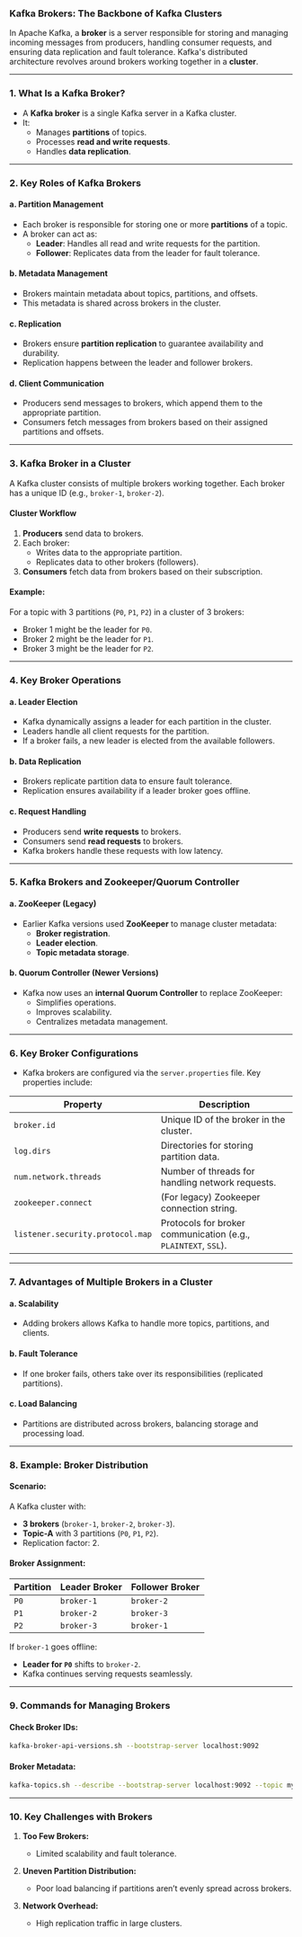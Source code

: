 ### Kafka Brokers: The Backbone of Kafka Clusters

In Apache Kafka, a **broker** is a server responsible for storing and managing incoming messages from producers, handling consumer requests, and ensuring data replication and fault tolerance. Kafka's distributed architecture revolves around brokers working together in a **cluster**.

---

### 1. **What Is a Kafka Broker?**

- A **Kafka broker** is a single Kafka server in a Kafka cluster.
- It:
  - Manages **partitions** of topics.
  - Processes **read and write requests**.
  - Handles **data replication**.

---

### 2. **Key Roles of Kafka Brokers**

#### a. **Partition Management**
- Each broker is responsible for storing one or more **partitions** of a topic.
- A broker can act as:
  - **Leader**: Handles all read and write requests for the partition.
  - **Follower**: Replicates data from the leader for fault tolerance.

#### b. **Metadata Management**
- Brokers maintain metadata about topics, partitions, and offsets.
- This metadata is shared across brokers in the cluster.

#### c. **Replication**
- Brokers ensure **partition replication** to guarantee availability and durability.
- Replication happens between the leader and follower brokers.

#### d. **Client Communication**
- Producers send messages to brokers, which append them to the appropriate partition.
- Consumers fetch messages from brokers based on their assigned partitions and offsets.

---

### 3. **Kafka Broker in a Cluster**

A Kafka cluster consists of multiple brokers working together. Each broker has a unique ID (e.g., `broker-1`, `broker-2`).

#### **Cluster Workflow**
1. **Producers** send data to brokers.
2. Each broker:
   - Writes data to the appropriate partition.
   - Replicates data to other brokers (followers).
3. **Consumers** fetch data from brokers based on their subscription.

#### Example:
For a topic with 3 partitions (`P0`, `P1`, `P2`) in a cluster of 3 brokers:
- Broker 1 might be the leader for `P0`.
- Broker 2 might be the leader for `P1`.
- Broker 3 might be the leader for `P2`.

---

### 4. **Key Broker Operations**

#### a. **Leader Election**
- Kafka dynamically assigns a leader for each partition in the cluster.
- Leaders handle all client requests for the partition.
- If a broker fails, a new leader is elected from the available followers.

#### b. **Data Replication**
- Brokers replicate partition data to ensure fault tolerance.
- Replication ensures availability if a leader broker goes offline.

#### c. **Request Handling**
- Producers send **write requests** to brokers.
- Consumers send **read requests** to brokers.
- Kafka brokers handle these requests with low latency.

---

### 5. **Kafka Brokers and Zookeeper/Quorum Controller**

#### a. **ZooKeeper (Legacy)**
- Earlier Kafka versions used **ZooKeeper** to manage cluster metadata:
  - **Broker registration**.
  - **Leader election**.
  - **Topic metadata storage**.

#### b. **Quorum Controller (Newer Versions)**
- Kafka now uses an **internal Quorum Controller** to replace ZooKeeper:
  - Simplifies operations.
  - Improves scalability.
  - Centralizes metadata management.

---

### 6. **Key Broker Configurations**

- Kafka brokers are configured via the `server.properties` file. Key properties include:

| **Property**                 | **Description**                                       |
|------------------------------|-------------------------------------------------------|
| `broker.id`                  | Unique ID of the broker in the cluster.               |
| `log.dirs`                   | Directories for storing partition data.               |
| `num.network.threads`        | Number of threads for handling network requests.      |
| `zookeeper.connect`          | (For legacy) Zookeeper connection string.             |
| `listener.security.protocol.map` | Protocols for broker communication (e.g., `PLAINTEXT`, `SSL`). |

---

### 7. **Advantages of Multiple Brokers in a Cluster**

#### a. **Scalability**
- Adding brokers allows Kafka to handle more topics, partitions, and clients.

#### b. **Fault Tolerance**
- If one broker fails, others take over its responsibilities (replicated partitions).

#### c. **Load Balancing**
- Partitions are distributed across brokers, balancing storage and processing load.

---

### 8. **Example: Broker Distribution**

#### Scenario:
A Kafka cluster with:
- **3 brokers** (`broker-1`, `broker-2`, `broker-3`).
- **Topic-A** with 3 partitions (`P0`, `P1`, `P2`).
- Replication factor: 2.

#### Broker Assignment:
| **Partition** | **Leader Broker** | **Follower Broker** |
|---------------|-------------------|---------------------|
| `P0`          | `broker-1`        | `broker-2`          |
| `P1`          | `broker-2`        | `broker-3`          |
| `P2`          | `broker-3`        | `broker-1`          |

If `broker-1` goes offline:
- **Leader for `P0`** shifts to `broker-2`.
- Kafka continues serving requests seamlessly.

---

### 9. **Commands for Managing Brokers**

#### Check Broker IDs:
```bash
kafka-broker-api-versions.sh --bootstrap-server localhost:9092
```

#### Broker Metadata:
```bash
kafka-topics.sh --describe --bootstrap-server localhost:9092 --topic my-topic
```

---

### 10. **Key Challenges with Brokers**

1. **Too Few Brokers:**
   - Limited scalability and fault tolerance.

2. **Uneven Partition Distribution:**
   - Poor load balancing if partitions aren’t evenly spread across brokers.

3. **Network Overhead:**
   - High replication traffic in large clusters.
